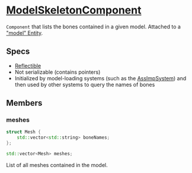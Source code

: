 # [ModelSkeletonComponent](ModelSkeletonComponent.hpp)

`Component` that lists the bones contained in a given model. Attached to a ["model" Entity](ModelComponent.md).

## Specs

* [Reflectible](https://github.com/phisko/putils/blob/master/reflection.md)
* Not serializable (contains pointers)
* Initialized by model-loading systems (such as the [AssImpSystem](../../systems/assimp/AssImpSystem.md)) and then used by other systems to query the names of bones

## Members

### meshes

```cpp
struct Mesh {
    std::vector<std::string> boneNames;
};

std::vector<Mesh> meshes;
```

List of all meshes contained in the model.